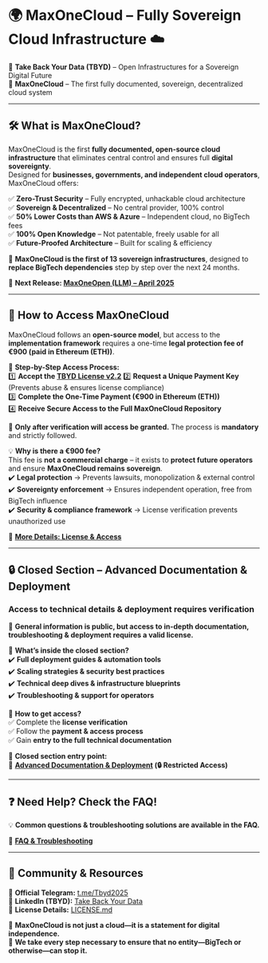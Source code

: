 # 🌍 MaxOneCloud – Fully Sovereign Cloud Infrastructure ☁️  
🚀 **Take Back Your Data (TBYD)** – Open Infrastructures for a Sovereign Digital Future  
🔐 **MaxOneCloud** – The first fully documented, sovereign, decentralized cloud system  

---

## **🛠️ What is MaxOneCloud?**  
MaxOneCloud is the first **fully documented, open-source cloud infrastructure** that eliminates central control and ensures full **digital sovereignty**.  
Designed for **businesses, governments, and independent cloud operators**, MaxOneCloud offers:  

✅ **Zero-Trust Security** – Fully encrypted, unhackable cloud architecture  
✅ **Sovereign & Decentralized** – No central provider, 100% control  
✅ **50% Lower Costs than AWS & Azure** – Independent cloud, no BigTech fees  
✅ **100% Open Knowledge** – Not patentable, freely usable for all  
✅ **Future-Proofed Architecture** – Built for scaling & efficiency  

📌 **MaxOneCloud is the first of 13 sovereign infrastructures**, designed to **replace BigTech dependencies** step by step over the next 24 months.  

🔹 **Next Release: [MaxOneOpen (LLM) – April 2025](https://github.com/TBYD-SAC/MaxOne-Wiki/wiki/MaxOneOpen)**  

---

## **📜 How to Access MaxOneCloud**  
MaxOneCloud follows an **open-source model**, but access to the **implementation framework** requires a one-time **legal protection fee of €900 (paid in Ethereum (ETH))**.  

📌 **Step-by-Step Access Process:**  
1️⃣ **Accept the [TBYD License v2.2](https://github.com/TBYD-SAC/MaxOneCloud/blob/main/LICENSE.md)**
2️⃣ **Request a Unique Payment Key** (Prevents abuse & ensures license compliance)  
3️⃣ **Complete the One-Time Payment (€900 in Ethereum (ETH))**  
4️⃣ **Receive Secure Access to the Full MaxOneCloud Repository**  

📢 **Only after verification will access be granted.** The process is **mandatory** and strictly followed.  

💡 **Why is there a €900 fee?**  
This fee is **not a commercial charge** – it exists to **protect future operators** and ensure **MaxOneCloud remains sovereign**.  
✔️ **Legal protection** → Prevents lawsuits, monopolization & external control  
✔️ **Sovereignty enforcement** → Ensures independent operation, free from BigTech influence  
✔️ **Security & compliance framework** → License verification prevents unauthorized use  

🔹 **[More Details: License & Access](https://github.com/TBYD-SAC/MaxOneCloud/wiki/License-and-Access)**  

---

## **🔒 Closed Section – Advanced Documentation & Deployment**  
### **Access to technical details & deployment requires verification**  
📢 **General information is public, but access to in-depth documentation, troubleshooting & deployment requires a valid license.**  

🔹 **What’s inside the closed section?**  
✔️ **Full deployment guides & automation tools**  
✔️ **Scaling strategies & security best practices**  
✔️ **Technical deep dives & infrastructure blueprints**  
✔️ **Troubleshooting & support for operators**  

🔹 **How to get access?**  
✅ Complete the **license verification**  
✅ Follow the **payment & access process**  
✅ Gain **entry to the full technical documentation**  

📌 **Closed section entry point:**  
🔹 **[Advanced Documentation & Deployment](https://github.com/TBYD-SAC/MaxOneCloud/wiki/Deployment-and-Scaling) (🔒 Restricted Access)**  

---

## **❓ Need Help? Check the FAQ!**  
💡 **Common questions & troubleshooting solutions are available in the FAQ.**  

🔹 **[FAQ & Troubleshooting](https://github.com/TBYD-SAC/MaxOneCloud/wiki/FAQ)**  

---

## **🔗 Community & Resources**  
💬 **Official Telegram:** [t.me/Tbyd2025](https://t.me/Tbyd2025)  
💼 **LinkedIn (TBYD):** [Take Back Your Data](https://www.linkedin.com/company/take-back-your-data/)  
📜 **License Details:** [LICENSE.md](https://github.com/TBYD-SAC/MaxOneCloud/wiki/License-and-Access)  

📢 **MaxOneCloud is not just a cloud—it is a statement for digital independence.**  
🚀 **We take every step necessary to ensure that no entity—BigTech or otherwise—can stop it.**

